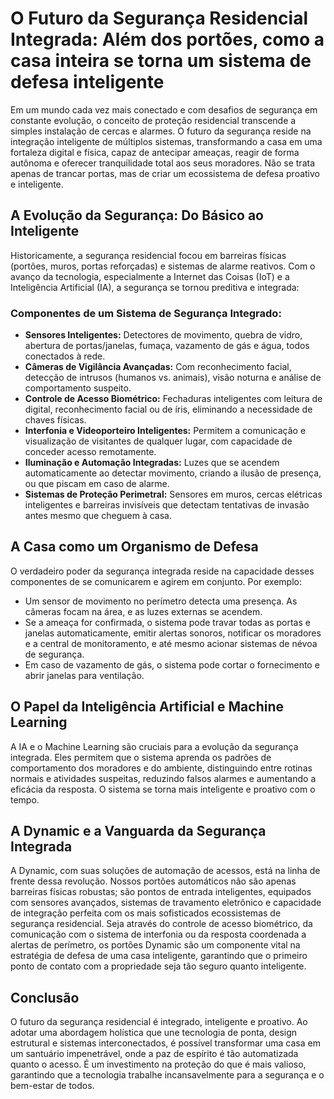 # O Futuro da Segurança Residencial Integrada: Além dos portões, como a casa inteira se torna um sistema de defesa inteligente

Em um mundo cada vez mais conectado e com desafios de segurança em constante evolução, o conceito de proteção residencial transcende a simples instalação de cercas e alarmes. O futuro da segurança reside na integração inteligente de múltiplos sistemas, transformando a casa em uma fortaleza digital e física, capaz de antecipar ameaças, reagir de forma autônoma e oferecer tranquilidade total aos seus moradores. Não se trata apenas de trancar portas, mas de criar um ecossistema de defesa proativo e inteligente.

## A Evolução da Segurança: Do Básico ao Inteligente

Historicamente, a segurança residencial focou em barreiras físicas (portões, muros, portas reforçadas) e sistemas de alarme reativos. Com o avanço da tecnologia, especialmente a Internet das Coisas (IoT) e a Inteligência Artificial (IA), a segurança se tornou preditiva e integrada:

### Componentes de um Sistema de Segurança Integrado:

*   **Sensores Inteligentes:** Detectores de movimento, quebra de vidro, abertura de portas/janelas, fumaça, vazamento de gás e água, todos conectados à rede.
*   **Câmeras de Vigilância Avançadas:** Com reconhecimento facial, detecção de intrusos (humanos vs. animais), visão noturna e análise de comportamento suspeito.
*   **Controle de Acesso Biométrico:** Fechaduras inteligentes com leitura de digital, reconhecimento facial ou de íris, eliminando a necessidade de chaves físicas.
*   **Interfonia e Videoporteiro Inteligentes:** Permitem a comunicação e visualização de visitantes de qualquer lugar, com capacidade de conceder acesso remotamente.
*   **Iluminação e Automação Integradas:** Luzes que se acendem automaticamente ao detectar movimento, criando a ilusão de presença, ou que piscam em caso de alarme.
*   **Sistemas de Proteção Perimetral:** Sensores em muros, cercas elétricas inteligentes e barreiras invisíveis que detectam tentativas de invasão antes mesmo que cheguem à casa.

## A Casa como um Organismo de Defesa

O verdadeiro poder da segurança integrada reside na capacidade desses componentes de se comunicarem e agirem em conjunto. Por exemplo:

*   Um sensor de movimento no perímetro detecta uma presença. As câmeras focam na área, e as luzes externas se acendem.
*   Se a ameaça for confirmada, o sistema pode travar todas as portas e janelas automaticamente, emitir alertas sonoros, notificar os moradores e a central de monitoramento, e até mesmo acionar sistemas de névoa de segurança.
*   Em caso de vazamento de gás, o sistema pode cortar o fornecimento e abrir janelas para ventilação.

## O Papel da Inteligência Artificial e Machine Learning

A IA e o Machine Learning são cruciais para a evolução da segurança integrada. Eles permitem que o sistema aprenda os padrões de comportamento dos moradores e do ambiente, distinguindo entre rotinas normais e atividades suspeitas, reduzindo falsos alarmes e aumentando a eficácia da resposta. O sistema se torna mais inteligente e proativo com o tempo.

## A Dynamic e a Vanguarda da Segurança Integrada

A Dynamic, com suas soluções de automação de acessos, está na linha de frente dessa revolução. Nossos portões automáticos não são apenas barreiras físicas robustas; são pontos de entrada inteligentes, equipados com sensores avançados, sistemas de travamento eletrônico e capacidade de integração perfeita com os mais sofisticados ecossistemas de segurança residencial. Seja através do controle de acesso biométrico, da comunicação com o sistema de interfonia ou da resposta coordenada a alertas de perímetro, os portões Dynamic são um componente vital na estratégia de defesa de uma casa inteligente, garantindo que o primeiro ponto de contato com a propriedade seja tão seguro quanto inteligente.

## Conclusão

O futuro da segurança residencial é integrado, inteligente e proativo. Ao adotar uma abordagem holística que une tecnologia de ponta, design estrutural e sistemas interconectados, é possível transformar uma casa em um santuário impenetrável, onde a paz de espírito é tão automatizada quanto o acesso. É um investimento na proteção do que é mais valioso, garantindo que a tecnologia trabalhe incansavelmente para a segurança e o bem-estar de todos.
